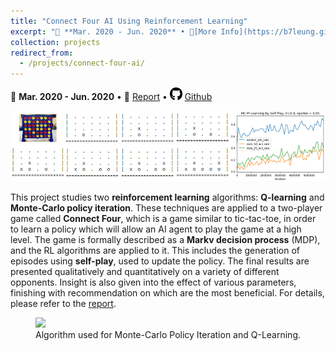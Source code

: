```yaml
---
title: "Connect Four AI Using Reinforcement Learning"
excerpt: "📅 **Mar. 2020 - Jun. 2020** • 🔎[More Info](https://b7leung.github.io/projects/connect-four-ai/) • 📄 [Report](https://b7leung.github.io/files/Connect%20Four.pdf) <br/> AI that learns to play Connect Four, with reinforcement learning (Q-Learning & Monte-Carlo policy iteration). <br/><img src='/images/connect_four_Main_Picture.jpg'>"
collection: projects
redirect_from: 
  - /projects/connect-four-ai/
---
```


📅 **Mar. 2020 - Jun. 2020** • 📄 [Report](https://b7leung.github.io/files/Connect%20Four.pdf) • <img src="/images/github_icon.png" width="20" height="20"> [Github](https://github.com/b7leung/Reinforcement-Learning-Connect-Four)

<img src='/images/connect_four_Main_Picture.jpg'>

This project studies two **reinforcement learning** algorithms: **Q-learning** and **Monte-Carlo policy iteration**. These techniques are applied to a two-player game called **Connect Four**, which is a game similar to tic-tac-toe, in order to learn a policy which will allow an AI agent to play the game at a high level. The game is formally described as a **Markv decision process** (MDP), and the RL algorithms are applied to it. This includes the generation of episodes using **self-play**, used to update the policy. The final results are presented qualitatively and quantitatively on a variety of different opponents. Insight is also given into the effect of various parameters, finishing with recommendation on which are the most beneficial. For details, please refer to the [report](https://b7leung.github.io/files/Connect%20Four.pdf).

<figure>
  <img src="/images/mcpi_qlearning.jpg" >
  <figcaption>Algorithm used for Monte-Carlo Policy Iteration and Q-Learning.</figcaption>
</figure>